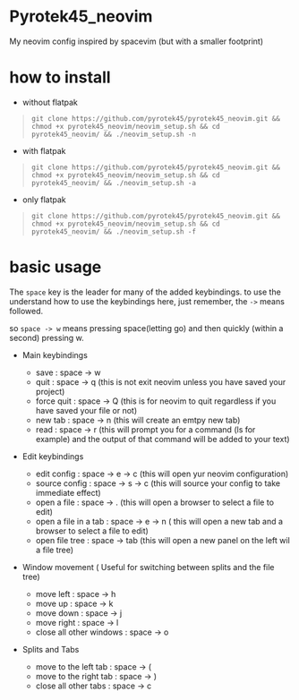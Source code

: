# Pyrotek45_neovim
My neovim config inspired by spacevim (but with a smaller footprint)

# how to install 

- without flatpak
> `git clone https://github.com/pyrotek45/pyrotek45_neovim.git && chmod +x pyrotek45_neovim/neovim_setup.sh && cd pyrotek45_neovim/ && ./neovim_setup.sh -n`
- with flatpak
> `git clone https://github.com/pyrotek45/pyrotek45_neovim.git && chmod +x pyrotek45_neovim/neovim_setup.sh && cd pyrotek45_neovim/ && ./neovim_setup.sh -a`
- only flatpak
> `git clone https://github.com/pyrotek45/pyrotek45_neovim.git && chmod +x pyrotek45_neovim/neovim_setup.sh && cd pyrotek45_neovim/ && ./neovim_setup.sh -f`

# basic usage

The `space` key is the leader for many of the added keybindings.
to use the understand how to use the keybindings here, just remember, the `->` means followed. 

so `space -> w` means pressing space(letting go) and then quickly (within a second) pressing w.

- Main keybindings
  - save : space -> w
  - quit : space -> q (this is not exit neovim unless you have saved your project)
  - force quit : space -> Q (this is for neovim to quit regardless if you have saved your file or not)
  - new tab : space -> n (this will create an emtpy new tab)
  - read : space -> r (this will prompt you for a command (ls for example) and the output of that command will be added to your text)
 
- Edit keybindings
  - edit config : space -> e -> c (this will open yur neovim configuration)
  - source config : space -> s -> c (this will source your config to take immediate effect)
  - open a file : space -> . (this will open a browser to select a file to edit)
  - open a file in a tab : space -> e -> n ( this will open a new tab and a browser to select a file to edit)
  - open file tree : space -> tab (this will open a new panel on the left wil a file tree)

- Window movement ( Useful for switching between splits and the file tree)
  - move left : space -> h
  - move up : space -> k
  - move down : space -> j
  - move right : space -> l
  - close all other windows : space -> o

- Splits and Tabs
  - move to the left tab : space -> (
  - move to the right tab : space -> )
  - close all other tabs : space -> c 

